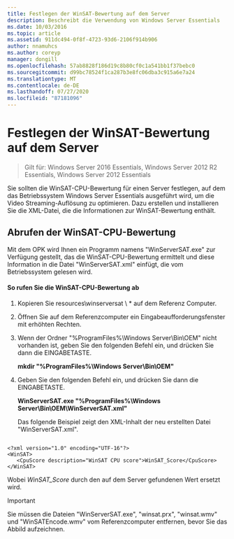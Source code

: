 ```yaml
---
title: Festlegen der WinSAT-Bewertung auf dem Server
description: Beschreibt die Verwendung von Windows Server Essentials
ms.date: 10/03/2016
ms.topic: article
ms.assetid: 911dc494-0f8f-4723-93d6-2106f914b906
author: nnamuhcs
ms.author: coreyp
manager: dongill
ms.openlocfilehash: 57ab8828f186d19c8b80cf0c1a541bb1f37bebc0
ms.sourcegitcommit: d99bc78524f1ca287b3e8fc06dba3c915a6e7a24
ms.translationtype: MT
ms.contentlocale: de-DE
ms.lasthandoff: 07/27/2020
ms.locfileid: "87181096"
---
```

# <a name="set-the-winsat-score-on-the-server"></a>Festlegen der WinSAT-Bewertung auf dem Server

>Gilt für: Windows Server 2016 Essentials, Windows Server 2012 R2 Essentials, Windows Server 2012 Essentials

Sie sollten die WinSAT-CPU-Bewertung für einen Server festlegen, auf dem das Betriebssystem Windows Server Essentials ausgeführt wird, um die Video Streaming-Auflösung zu optimieren. Dazu erstellen und installieren Sie die XML-Datei, die die Informationen zur WinSAT-Bewertung enthält.

## <a name="obtain-the-winsat-cpu-score"></a>Abrufen der WinSAT-CPU-Bewertung
 Mit dem OPK wird Ihnen ein Programm namens "WinServerSAT.exe" zur Verfügung gestellt, das die WinSAT-CPU-Bewertung ermittelt und diese Information in die Datei "WinServerSAT.xml" einfügt, die vom Betriebssystem gelesen wird.

#### <a name="to-obtain-the-winsat-cpu-score"></a>So rufen Sie die WinSAT-CPU-Bewertung ab

1. Kopieren Sie resources\winserversat \\ * auf dem Referenz Computer.

2. Öffnen Sie auf dem Referenzcomputer ein Eingabeaufforderungsfenster mit erhöhten Rechten.

3. Wenn der Ordner "%ProgramFiles%\Windows Server\Bin\OEM" nicht vorhanden ist, geben Sie den folgenden Befehl ein, und drücken Sie dann die EINGABETASTE.

    **mkdir "%ProgramFiles%\Windows Server\Bin\OEM"**

4. Geben Sie den folgenden Befehl ein, und drücken Sie dann die EINGABETASTE.

    **WinServerSAT.exe "%ProgramFiles%\Windows Server\Bin\OEM\WinServerSAT.xml"**

   Das folgende Beispiel zeigt den XML-Inhalt der neu erstellten Datei "WinServerSAT.xml".

```

<?xml version="1.0" encoding="UTF-16"?>
<WinSAT>
   <CpuScore description="WinSAT CPU score">WinSAT_Score</CpuScore>
</WinSAT>
```

 Wobei *WinSAT_Score* durch den auf dem Server gefundenen Wert ersetzt wird.

> [!IMPORTANT]
>  Sie müssen die Dateien "WinServerSAT.exe", "winsat.prx", "winsat.wmv" und "WinSATEncode.wmv" vom Referenzcomputer entfernen, bevor Sie das Abbild aufzeichnen.
